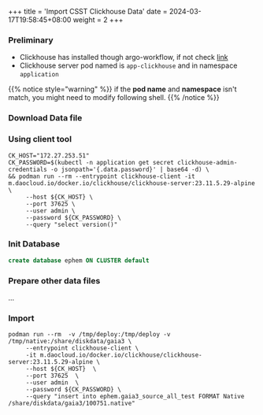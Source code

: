 +++
title = 'Import CSST Clickhouse Data'
date = 2024-03-17T19:58:45+08:00
weight = 2
+++

### Preliminary
- Clickhouse has installed though argo-workflow, if not check [link](kubernetes/argo/argo-workflow/software/clickhouse/index.html)
- Clickhouse server pod named is `app-clickhouse` and in namespace `application`

{{% notice style="warning" %}}
if the **pod name** and **namespace** isn't match, you might need to modify following shell.
{{% /notice %}}

### Download Data file


### Using client tool
```shell
CK_HOST="172.27.253.51"
CK_PASSWORD=$(kubectl -n application get secret clickhouse-admin-credentials -o jsonpath='{.data.password}' | base64 -d) \
&& podman run --rm --entrypoint clickhouse-client -it m.daocloud.io/docker.io/clickhouse/clickhouse-server:23.11.5.29-alpine \
     --host ${CK_HOST} \
     --port 37625 \
     --user admin \
     --password ${CK_PASSWORD} \
     --query "select version()"
```

### Init Database
```sql
create database ephem ON CLUSTER default
```

### Prepare other data files
...

### Import
```shell
podman run --rm  -v /tmp/deploy:/tmp/deploy -v /tmp/native:/share/diskdata/gaia3 \
     --entrypoint clickhouse-client \
     -it m.daocloud.io/docker.io/clickhouse/clickhouse-server:23.11.5.29-alpine \
     --host ${CK_HOST}  \
     --port 37625  \
     --user admin  \
     --password ${CK_PASSWORD} \
     --query "insert into ephem.gaia3_source_all_test FORMAT Native /share/diskdata/gaia3/100751.native" 
```
